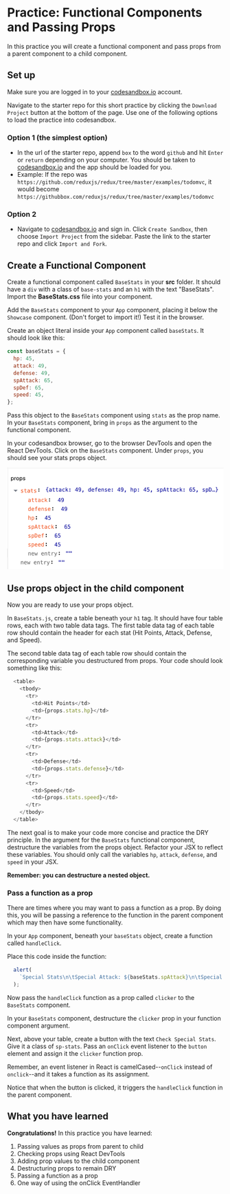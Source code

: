 # Practice: Functional Components and Passing Props

In this practice you will create a functional component and pass props from a
parent component to a child component.

## Set up

Make sure you are logged in to your [codesandbox.io] account.

Navigate to the starter repo for this short practice by clicking the `Download
Project` button at the bottom of the page. Use one of the following options to
load the practice into codesandbox.

### Option 1 (the simplest option)

- In the url of the starter repo, append `box` to the word `github` and hit
  `Enter` or `return` depending on your computer. You should be taken to
  [codesandbox.io] and the app should be loaded for you.
- Example: If the repo was
  `https://github.com/reduxjs/redux/tree/master/examples/todomvc`, it would
  become `https://githubbox.com/reduxjs/redux/tree/master/examples/todomvc`

### Option 2

- Navigate to [codesandbox.io] and sign in. Click `Create Sandbox`, then choose
 `Import Project` from the sidebar. Paste the link to the starter repo and
 click `Import and Fork`.

## Create a Functional Component

Create a functional component called `BaseStats` in your __src__ folder. It
should have a `div` with a class of `base-stats` and an `h1` with the text
"BaseStats". Import the __BaseStats.css__ file into your component.

Add the `BaseStats` component to your `App` component, placing it below the
`Showcase` component. (Don't forget to import it!) Test it in the browser.

Create an object literal inside your `App` component called `baseStats`.
It should look like this:

```js
const baseStats = {
  hp: 45,
  attack: 49,
  defense: 49,
  spAttack: 65,
  spDef: 65,
  speed: 45,
};
```

Pass this object to the `BaseStats` component using `stats` as the prop name.
In your `BaseStats` component, bring in `props` as the argument to the
functional component.

In your codesandbox browser, go to the browser DevTools and open the React
DevTools. Click on the `BaseStats` component. Under `props`, you should see your
stats props object.

![react-devtools-props]

## Use props object in the child component

Now you are ready to use your props object.

In `BaseStats.js`, create a table beneath your `h1` tag. It should have four
table rows, each with two table data tags. The first table data tag of each
table row should contain the header for each stat (Hit Points, Attack, Defense,
and Speed).

The second table data tag of each table row should contain the corresponding
variable you destructured from props. Your code should look something like this:

```js
  <table>
    <tbody>
      <tr>
        <td>Hit Points</td>
        <td>{props.stats.hp}</td>
      </tr>
      <tr>
        <td>Attack</td>
        <td>{props.stats.attack}</td>
      </tr>
      <tr>
        <td>Defense</td>
        <td>{props.stats.defense}</td>
      </tr>
      <tr>
        <td>Speed</td>
        <td>{props.stats.speed}</td>
      </tr>
    </tbody>
  </table>
```

The next goal is to make your code more concise and practice the DRY principle.
In the argument for the `BaseStats` functional component, destructure the
variables from the props object. Refactor your JSX to reflect these variables.
You should only call the variables `hp`, `attack`, `defense`, and `speed` in
your JSX.

**Remember: you can destructure a nested object.**

### Pass a function as a prop

There are times where you may want to pass a function as a prop. By doing this,
you will be passing a reference to the function in the parent component which
may then have some functionality.

In your `App` component, beneath your `baseStats` object, create a function
called `handleClick`.

Place this code inside the function:

```js
  alert(
    `Special Stats\n\tSpecial Attack: ${baseStats.spAttack}\n\tSpecial Defense: ${baseStats.spDef}`
  );
```

Now pass the `handleClick` function as a prop called `clicker` to the
`BaseStats` component.

In your `BaseStats` component, destructure the `clicker` prop in your function
component argument.

Next, above your table, create a button with the text `Check Special Stats`.
Give it a class of `sp-stats`. Pass an `onClick` event listener to the `button`
element and assign it the `clicker` function prop.

Remember, an event listener in React is camelCased--`onClick` instead of
`onclick`--and it takes a function as its assignment.

Notice that when the button is clicked, it triggers the `handleClick` function
in the parent component.

## What you have learned

**Congratulations!** In this practice you have learned:

1. Passing values as props from parent to child
2. Checking props using React DevTools
3. Adding prop values to the child component
4. Destructuring props to remain DRY
5. Passing a function as a prop
6. One way of using the onClick EventHandler

[react-devtools-props]: ./images/react-devtools-props.png
[codesandbox.io]: https://codesandbox.io